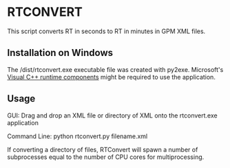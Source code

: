 # RTCONVERT

This script converts RT in seconds to RT in minutes in GPM XML files.

## Installation on Windows

The /dist/rtconvert.exe executable file was created with py2exe.  Microsoft's [Visual C++ runtime components](https://www.microsoft.com/en-us/download/details.aspx?id=29) might be required to use the application.

## Usage

GUI: Drag and drop an XML file or directory of XML onto the rtconvert.exe application

Command Line: python rtconvert.py filename.xml

If converting a directory of files, RTConvert will spawn a number of subprocesses equal to the number of CPU cores for multiprocessing.